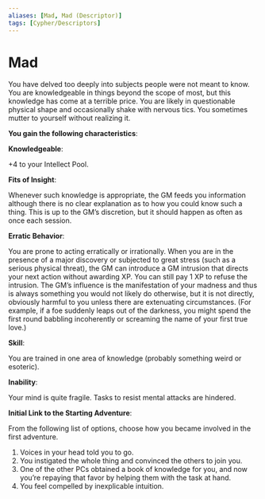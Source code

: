 ```yaml
---
aliases: [Mad, Mad (Descriptor)]
tags: [Cypher/Descriptors]
---
```


# Mad

You have delved too deeply into subjects people were not meant to know. You are knowledgeable in things beyond the scope of most, but this knowledge has come at a terrible price. You are likely in questionable physical shape and occasionally shake with nervous tics. You sometimes mutter to yourself without realizing it.

**You gain the following characteristics**:

**Knowledgeable**:

+4 to your Intellect Pool.

**Fits of Insight**:

Whenever such knowledge is appropriate, the GM feeds you information although there is no clear explanation as to how you could know such a thing. This is up to the GM’s discretion, but it should happen as often as once each session.

**Erratic Behavior**:

You are prone to acting erratically or irrationally. When you are in the presence of a major discovery or subjected to great stress (such as a serious physical threat), the GM can introduce a GM intrusion that directs your next action without awarding XP. You can still pay 1 XP to refuse the intrusion. The GM’s influence is the manifestation of your madness and thus is always something you would not likely do otherwise, but it is not directly, obviously harmful to you unless there are extenuating circumstances. (For example, if a foe suddenly leaps out of the darkness, you might spend the first round babbling incoherently or screaming the name of your first true love.)

**Skill**:

You are trained in one area of knowledge (probably something weird or esoteric).

**Inability**:

Your mind is quite fragile. Tasks to resist mental attacks are hindered.

**Initial Link to the Starting Adventure**:

From the following list of options, choose how you became involved in the first adventure.

1. Voices in your head told you to go.
2. You instigated the whole thing and convinced the others to join you.
3. One of the other PCs obtained a book of knowledge for you, and now you’re repaying that favor by helping them with the task at hand.
4. You feel compelled by inexplicable intuition.
